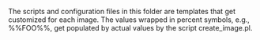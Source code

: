 The scripts and configuration files in this folder are templates that get
customized for each image.  The values wrapped in percent symbols, e.g.,
%%FOO%%, get populated by actual values by the script create_image.pl.

